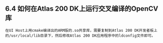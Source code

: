 ## 6.4 如何在Atlas 200 DK上运行交叉编译的OpenCV库
	在UI Host上用cmake编译出的ARM版的.so共享库，需要复制到Atlas 200 DK开发者板上的/usr/local/lib目录下，然后修改Atlas 200 DK应用程序中的ldconfig文件即可。

